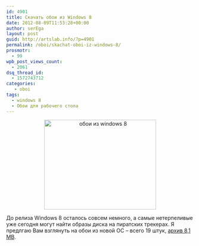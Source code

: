 ```yaml
---
id: 4901
title: Скачать обои из Windows 8
date: 2012-08-09T11:53:28+00:00
author: serEga
layout: post
guid: http://artslab.info/?p=4901
permalink: /oboi/skachat-oboi-iz-windows-8/
prosmotr:
  - 99
wpb_post_views_count:
  - 2061
dsq_thread_id:
  - 1572743712
categories:
   - oboi
tags:
  - windows 8
  - Обои для рабочего стола
---
```

<center>
  <a href="http://googledrive.com/host/0B9lHVSSSdxdxd0hjdUdmRzY3Tjg/windows8_skachat_oboi.png"><img src="http://googledrive.com/host/0B9lHVSSSdxdxd0hjdUdmRzY3Tjg/windows8_skachat_oboi-300x241.png" alt="обои из windows 8" title="windows8_skachat_oboi" width="300" height="241" class="aligncenter size-medium wp-image-4902" srcset="http://googledrive.com/host/0B9lHVSSSdxdxd0hjdUdmRzY3Tjg/windows8_skachat_oboi-300x241.png 300w, http://googledrive.com/host/0B9lHVSSSdxdxd0hjdUdmRzY3Tjg/windows8_skachat_oboi.png 656w" sizes="(max-width: 300px) 100vw, 300px" /></a>
</center>

До релиза Windows 8 осталось совсем немного, а самые нетерпеливые уже сегодня могут найти образы диска на пиратских трекерах. Я предлгаю Вам взглянуть на обои из новой ОС &#8211; всего 19 штук, [архив 8,1 MB](http://misaki2009.deviantart.com/art/Windows-8-RTM-Wallpapers-317093751).